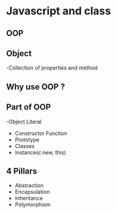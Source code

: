 # Javascript and class



## OOP 


## Object
-Collection of properties and method


## Why use OOP ?


## Part of OOP
-Object Literal


- Constructor Function
- Prototype
- Classes
- Instances( new, this)




## 4 Pillars
- Abstraction
- Encapsulation
- Inheritance
- Polymorphism


